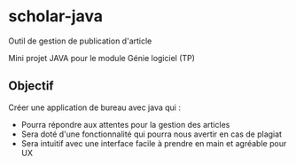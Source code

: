 # scholar-java
Outil de gestion de publication d'article

Mini projet JAVA pour le module Génie logiciel (TP)

## Objectif
Créer une application de bureau avec java qui :

* Pourra répondre aux attentes pour la gestion des articles
* Sera doté d'une fonctionnalité qui pourra nous avertir en cas de plagiat
* Sera intuitif avec une interface facile à prendre en main et agréable pour UX
